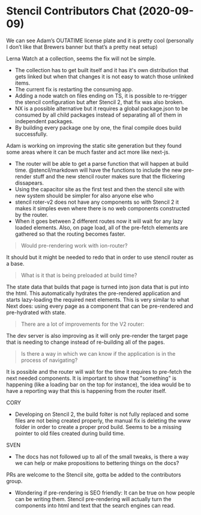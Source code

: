 # Stencil Contributors Chat (2020-09-09)

We can see Adam’s OUTATIME license plate and it is pretty cool (personally I don’t like that Brewers banner but that’s a pretty neat setup)

Lerna Watch at a collection, seems the fix will not be simple.
- The collection has to get built itself and it has it's own distribution that gets linked but when that changes it is not easy to watch those unlinked items. 
- The current fix is restarting the consuming app.
- Adding a node watch on files ending on TS, it is possible to re-trigger the stencil configuration but after Stencil 2, that fix was also broken.
- NX is a possible alternative but it requires a global package.json to be consumed by all child packages instead of separating all of them in independent packages.
- By building every package one by one, the final compile does build successfully.


Adam is working on improving the static site generation but they found some areas where it can be much faster and act more like next-js.
- The router will be able to get a parse function that will happen at build time. @stencil/markdown will have the functions to include the new pre-render stuff and the new stencil router makes sure that the flickering dissapears.
- Using the capacitor site as the first test and then the stencil site with new system should be simpler for also anyone else who
- stencil roter-v2 does not have any components so with Stencil 2 it makes it simples even where there is no web components constructed by the router.
- When it goes between 2 different routes now it will wait for any lazy loaded elements. Also, on page load, all of the pre-fetch elements are gathered so that the routing becomes faster.

> Would pre-rendering work with ion-router?

It should but it might be needed to redo that in order to use stencil router as a base.

> What is it that is being preloaded at build time?

The state data that builds that page is turned into json data that is put into the html. This automatically hydrates the pre-rendered application and starts lazy-loading the required next elements. This is very similar to what Next does: using every page as a component that can be pre-rendered and pre-hydrated with state.

> There are a lot of improvements for the V2 router:

The dev server is also improving as it will only pre-render the target page that is needing to change instead of re-building all of the pages.

> Is there a way in which we can know if the application is in the process of navigating?

It is possible and the router will wait for the time it requires to pre-fetch the next needed components. It is important to show that "something" is happening (like a loading bar on the top for instance), the idea would be to have a reporting way that this is happening from the router itself.

CORY
- Developing on Stencil 2, the build folter is not fully replaced and some files are not being created properly, the manual fix is deleting the www folder in order to create a proper prod build. Seems to be a missing pointer to old files created during build time.

SVEN
- The docs has not followed up to all of the small tweaks, is there a way we can help or make propositions to bettering things on the docs?

PRs are welcome to the Stencil site, gotta be added to the contributors group.

- Wondering if pre-rendering is SEO friendly: It can be true on how people can be writing them. Stencil pre-rendering will actually turn the components into html and text that the search engines can read.
